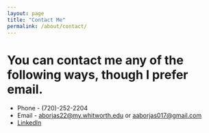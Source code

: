 ```yaml
---
layout: page
title: "Contact Me"
permalink: /about/contact/
---
```


# You can contact me any of the following ways, though I prefer email.
- Phone - (720)-252-2204
- Email - aborjas22@my.whitworth.edu or aaborjas017@gmail.com
- [LinkedIn](https://www.linkedin.com/in/aaron-borjas/)